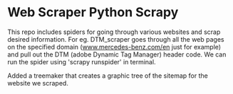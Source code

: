 # Web Scraper Python Scrapy
This repo includes spiders for going through various websites and scrap desired information. For eg. DTM_scraper goes through all the web pages on the specified domain (www.mercedes-benz.com/en just for example) and pull out the DTM (adobe Dynamic Tag Manager) header code. We can run the spider using 'scrapy runspider' in terminal.

Added a treemaker that creates a graphic tree of the sitemap for the website we scraped.
